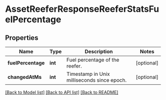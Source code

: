 # AssetReeferResponseReeferStatsFuelPercentage

## Properties
Name | Type | Description | Notes
------------ | ------------- | ------------- | -------------
**fuelPercentage** | **int** | Fuel percentage of the reefer. | [optional] 
**changedAtMs** | **int** | Timestamp in Unix milliseconds since epoch. | [optional] 

[[Back to Model list]](../README.md#documentation-for-models) [[Back to API list]](../README.md#documentation-for-api-endpoints) [[Back to README]](../README.md)


